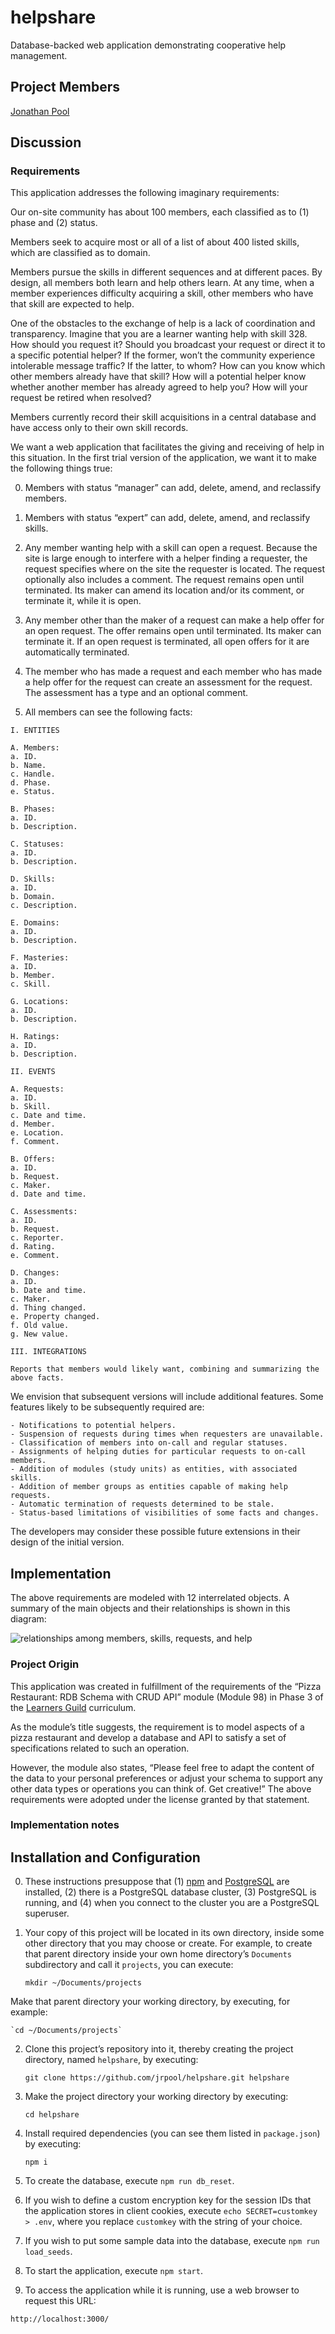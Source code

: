 # helpshare

Database-backed web application demonstrating cooperative help management.

## Project Members

[Jonathan Pool](https://github.com/jrpool)

## Discussion

### Requirements

This application addresses the following imaginary requirements:

Our on-site community has about 100 members, each classified as to (1) phase and (2) status.

Members seek to acquire most or all of a list of about 400 listed skills, which are classified as to domain.

Members pursue the skills in different sequences and at different paces. By design, all members both learn and help others learn. At any time, when a member experiences difficulty acquiring a skill, other members who have that skill are expected to help.

One of the obstacles to the exchange of help is a lack of coordination and transparency. Imagine that you are a learner wanting help with skill 328. How should you request it? Should you broadcast your request or direct it to a specific potential helper? If the former, won’t the community experience intolerable message traffic? If the latter, to whom? How can you know which other members already have that skill? How will a potential helper know whether another member has already agreed to help you? How will your request be retired when resolved?

Members currently record their skill acquisitions in a central database and have access only to their own skill records.

We want a web application that facilitates the giving and receiving of help in this situation. In the first trial version of the application, we want it to make the following things true:

0. Members with status “manager” can add, delete, amend, and reclassify members.

1. Members with status “expert” can add, delete, amend, and reclassify skills.

2. Any member wanting help with a skill can open a request. Because the site is large enough to interfere with a helper finding a requester, the request specifies where on the site the requester is located. The request optionally also includes a comment. The request remains open until terminated. Its maker can amend its location and/or its comment, or terminate it, while it is open.

3. Any member other than the maker of a request can make a help offer for an open request. The offer remains open until terminated. Its maker can terminate it. If an open request is terminated, all open offers for it are automatically terminated.

4. The member who has made a request and each member who has made a help offer for the request can create an assessment for the request. The assessment has a type and an optional comment.

5. All members can see the following facts:

```
I. ENTITIES

A. Members:
a. ID.
b. Name.
c. Handle.
d. Phase.
e. Status.

B. Phases:
a. ID.
b. Description.

C. Statuses:
a. ID.
b. Description.

D. Skills:
a. ID.
b. Domain.
c. Description.

E. Domains:
a. ID.
b. Description.

F. Masteries:
a. ID.
b. Member.
c. Skill.

G. Locations:
a. ID.
b. Description.

H. Ratings:
a. ID.
b. Description.

II. EVENTS

A. Requests:
a. ID.
b. Skill.
c. Date and time.
d. Member.
e. Location.
f. Comment.

B. Offers:
a. ID.
b. Request.
c. Maker.
d. Date and time.

C. Assessments:
a. ID.
b. Request.
c. Reporter.
d. Rating.
e. Comment.

D. Changes:
a. ID.
b. Date and time.
c. Maker.
d. Thing changed.
e. Property changed.
f. Old value.
g. New value.

III. INTEGRATIONS

Reports that members would likely want, combining and summarizing the above facts.
```

We envision that subsequent versions will include additional features. Some features likely to be subsequently required are:

```
- Notifications to potential helpers.
- Suspension of requests during times when requesters are unavailable.
- Classification of members into on-call and regular statuses.
- Assignments of helping duties for particular requests to on-call members.
- Addition of modules (study units) as entities, with associated skills.
- Addition of member groups as entities capable of making help requests.
- Automatic termination of requests determined to be stale.
- Status-based limitations of visibilities of some facts and changes.
```

The developers may consider these possible future extensions in their design of the initial version.

## Implementation

The above requirements are modeled with 12 interrelated objects. A summary of the main objects and their relationships is shown in this diagram:

<img src='summary.png' alt='relationships among members, skills, requests, and help'>

### Project Origin

This application was created in fulfillment of the requirements of the “Pizza Restaurant: RDB Schema with CRUD API” module (Module 98) in Phase 3 of the [Learners Guild][lg] curriculum.

As the module’s title suggests, the requirement is to model aspects of a pizza restaurant and develop a database and API to satisfy a set of specifications related to such an operation.

However, the module also states, “Please feel free to adapt the content of the data to your personal preferences or adjust your schema to support any other data types or operations you can think of. Get creative!” The above requirements were adopted under the license granted by that statement.

### Implementation notes

## Installation and Configuration

0. These instructions presuppose that (1) [npm][npm] and [PostgreSQL][pg] are installed, (2) there is a PostgreSQL database cluster, (3) PostgreSQL is running, and (4) when you connect to the cluster you are a PostgreSQL superuser.

1. Your copy of this project will be located in its own directory, inside some other directory that you may choose or create. For example, to create that parent directory inside your own home directory’s `Documents` subdirectory and call it `projects`, you can execute:

    `mkdir ~/Documents/projects`

Make that parent directory your working directory, by executing, for example:

    `cd ~/Documents/projects`

2. Clone this project’s repository into it, thereby creating the project directory, named `helpshare`, by executing:

    `git clone https://github.com/jrpool/helpshare.git helpshare`

3. Make the project directory your working directory by executing:

    `cd helpshare`

4. Install required dependencies (you can see them listed in `package.json`) by executing:

    `npm i`

5. To create the database, execute `npm run db_reset`.

6. If you wish to define a custom encryption key for the session IDs that the application stores in client cookies, execute `echo SECRET=customkey > .env`, where you replace `customkey` with the string of your choice.

7. If you wish to put some sample data into the database, execute `npm run load_seeds`.

8. To start the application, execute `npm start`.

9. To access the application while it is running, use a web browser to request this URL:

`http://localhost:3000/`

[lg]: https://www.learnersguild.org
[npm]: https://www.npmjs.com/
[pg]: https://www.postgresql.org/
